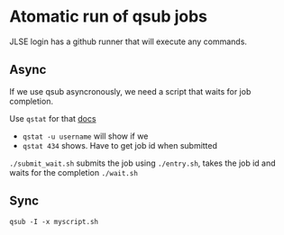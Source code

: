 # Atomatic run of qsub jobs


JLSE login has a github runner that will execute any commands.

## Async

If we use qsub asyncronously, we need a script that waits for job completion.

Use `qstat` for that [docs](http://web.mit.edu/longjobs/www/status.html)

- `qstat -u username` will show if we
- `qstat 434` shows. Have to get job id when submitted

`./submit_wait.sh` submits the job using `./entry.sh`, takes the job id and waits for the completion `./wait.sh`


## Sync

`qsub -I -x myscript.sh`

